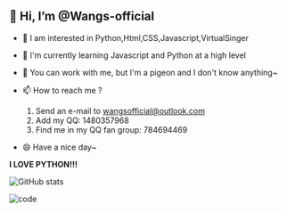 ## 👋 Hi, I’m @Wangs-official
- 👀 I am interested in Python,Html,CSS,Javascript,VirtualSinger 
- 🌱 I'm currently learning Javascript and Python at a high level
- 💞️ You can work with me, but I'm a pigeon and I don't know anything~
- 📫 How to reach me ?
  1. Send an e-mail to wangsofficial@outlook.com
  2. Add my QQ: 1480357968
  3. Find me in my QQ fan group: 784694469

- 😄 Have a nice day~

**I LOVE PYTHON!!!**

![GitHub stats](https://github-readme-stats.vercel.app/api?username=wangs-official)


![code](https://github-readme-stats.vercel.app/api/top-langs/?username=wangs-official)
